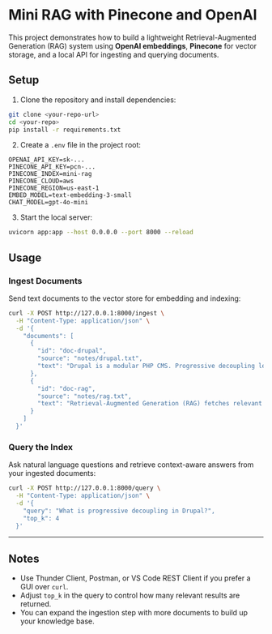 # Mini RAG with Pinecone and OpenAI

This project demonstrates how to build a lightweight Retrieval-Augmented Generation (RAG) system using **OpenAI embeddings**, **Pinecone** for vector storage, and a local API for ingesting and querying documents.

## Setup

1. Clone the repository and install dependencies:

```bash
git clone <your-repo-url>
cd <your-repo>
pip install -r requirements.txt
```

2. Create a `.env` file in the project root:

```env
OPENAI_API_KEY=sk-...
PINECONE_API_KEY=pcn-...
PINECONE_INDEX=mini-rag
PINECONE_CLOUD=aws
PINECONE_REGION=us-east-1
EMBED_MODEL=text-embedding-3-small
CHAT_MODEL=gpt-4o-mini
```

3. Start the local server:

```bash
uvicorn app:app --host 0.0.0.0 --port 8000 --reload
```


## Usage

### Ingest Documents

Send text documents to the vector store for embedding and indexing:

```bash
curl -X POST http://127.0.0.1:8000/ingest \
  -H "Content-Type: application/json" \
  -d '{
    "documents": [
      {
        "id": "doc-drupal",
        "source": "notes/drupal.txt",
        "text": "Drupal is a modular PHP CMS. Progressive decoupling lets you enhance specific sections with React or Vue while keeping editorial UX."
      },
      {
        "id": "doc-rag",
        "source": "notes/rag.txt",
        "text": "Retrieval-Augmented Generation (RAG) fetches relevant chunks from a vector database and feeds them to an LLM to ground answers."
      }
    ]
  }'
```


### Query the Index

Ask natural language questions and retrieve context-aware answers from your ingested documents:

```bash
curl -X POST http://127.0.0.1:8000/query \
  -H "Content-Type: application/json" \
  -d '{
    "query": "What is progressive decoupling in Drupal?",
    "top_k": 4
  }'
```


***

## Notes

- Use Thunder Client, Postman, or VS Code REST Client if you prefer a GUI over `curl`.
- Adjust `top_k` in the query to control how many relevant results are returned.
- You can expand the ingestion step with more documents to build up your knowledge base.


